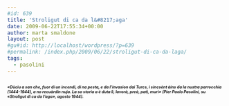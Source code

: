 ```yaml
---
#id: 639
title: 'Stroligut di ca da l&#8217;aga'
date: 2009-06-22T17:55:34+00:00
author: marta smaldone
layout: post
#gu#id: http://localhost/wordpress/?p=639
#permalink: /index.php/2009/06/22/stroligut-di-ca-da-laga/
tags:
  - pasolini
---
```

### <span><em><span style="font-size: xx-small;"><em>«Dùciu a san che, fuor di un incendi, di na pesta, e da l&#8217;invasion dai Turcs, i sincsènt àins da la nustra parrocchia (1444-1944), a no recuàrdin nuja. La so storia a è duta lì, lavorà, preà, patì, murì» (Pier Paolo Pasolini, su «Stroligut di ca da l&#8217;aga», agosto 1944).</em></span></em></span>